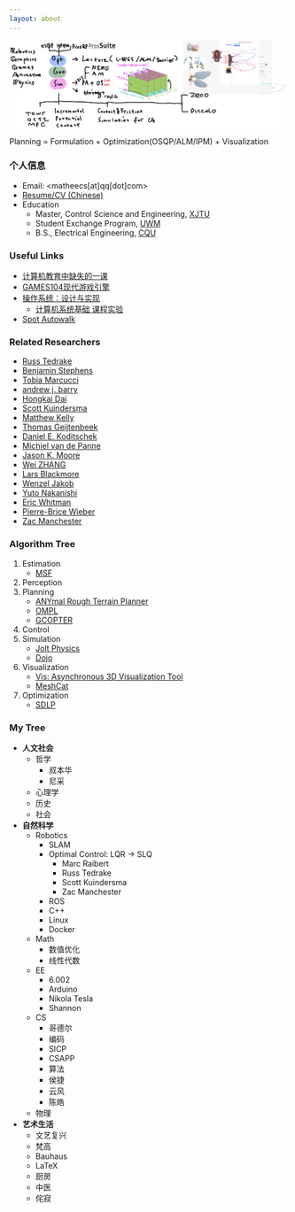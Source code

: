```yaml
---
layout: about
---
```


<p align="center">
  <img src="/images/note2022.png" width="500"/>
</p>

Planning = Formulation + Optimization(OSQP/ALM/IPM) + Visualization

### 个人信息

- Email: <matheecs[at]qq[dot]com>
- [Resume/CV (Chinese)](/files/cv/cv2022.pdf)
- Education
  - Master, Control Science and Engineering, [XJTU](http://en.xjtu.edu.cn)
  - Student Exchange Program, [UWM](https://uwm.edu)
  - B.S., Electrical Engineering, [CQU](https://www.cqu.edu.cn)

### Useful Links

- [计算机教育中缺失的一课](https://missing-semester-cn.github.io)
- [GAMES104现代游戏引擎](https://space.bilibili.com/512313464/channel/collectiondetail?sid=292637)
- [操作系统：设计与实现](http://jyywiki.cn/OS/2022/)
  - [计算机系统基础 课程实验](https://nju-projectn.github.io/ics-pa-gitbook/ics2021/index.html)
- [Spot Autowalk](https://support.bostondynamics.com/s/spot/autowalk)

### Related Researchers

- [Russ Tedrake](https://groups.csail.mit.edu/locomotion/russt.html)
- [Benjamin Stephens](https://www.cs.cmu.edu/~bstephe1/)
- [Tobia Marcucci](https://tobiamarcucci.github.io)
- [andrew j. barry](https://abarry.org)
- [Hongkai Dai](https://hongkai-dai.github.io)
- [Scott Kuindersma](https://scottk.seas.harvard.edu)
- [Matthew Kelly](http://www.matthewpeterkelly.com)
- [Thomas Geijtenbeek](https://www.goatstream.com/research/)
- [Daniel E. Koditschek](https://www.seas.upenn.edu/~kod/)
- [Michiel van de Panne](https://www.cs.ubc.ca/~van/)
- [Jason K. Moore](https://www.moorepants.info)
- [Wei ZHANG](http://www.wzhanglab.site/members/)
- [Lars Blackmore](http://larsblackmore.com)
- [Wenzel Jakob](https://rgl.epfl.ch/people/wjakob)
- [Yuto Nakanishi](https://spectrum.ieee.org/schaft-robot-company-bought-by-google-darpa-robotics-challenge-winner)
- [Eric Whitman](https://www.cs.cmu.edu/~cga/ewhitman/)
- [Pierre-Brice Wieber](http://www.inrialpes.fr/bipop/people/wieber/)
- [Zac Manchester](http://roboticexplorationlab.org)

### Algorithm Tree

1. Estimation
   - [MSF](https://github.com/ethz-asl/ethzasl_msf)
2. Perception
3. Planning
   - [ANYmal Rough Terrain Planner](https://github.com/leggedrobotics/art_planner)
   - [OMPL](https://ompl.kavrakilab.org)
   - [GCOPTER](https://github.com/ZJU-FAST-Lab/GCOPTER)
4. Control
5. Simulation
   - [Jolt Physics](https://github.com/jrouwe/JoltPhysics)
   - [Dojo](https://github.com/dojo-sim/Dojo.jl)
6. Visualization
   - [Vis: Asynchronous 3D Visualization Tool](https://github.com/rvbust/Vis)
   - [MeshCat](https://github.com/rdeits/meshcat-python)
7. Optimization
   - [SDLP](https://github.com/ZJU-FAST-Lab/SDLP)

### My Tree

- **人文社会**
  - 哲学
    - 叔本华
    - 尼采
  - 心理学
  - 历史
  - 社会
- **自然科学**
  - Robotics
    - SLAM
    - Optimal Control: LQR -> SLQ
      - Marc Raibert
      - Russ Tedrake
      - Scott Kuindersma
      - Zac Manchester
    - ROS
    - C++
    - Linux
    - Docker
  - Math
    - 数值优化
    - 线性代数
  - EE
    - 6.002
    - Arduino
    - Nikola Tesla
    - Shannon
  - CS
    - 哥德尔
    - 编码
    - SICP
    - CSAPP
    - 算法
    - 侯捷
    - 云风
    - 陈皓
  - 物理
- **艺术生活**
  - 文艺复兴
  - 梵高
  - Bauhaus
  - LaTeX
  - 厨房
  - 中医
  - 侘寂
